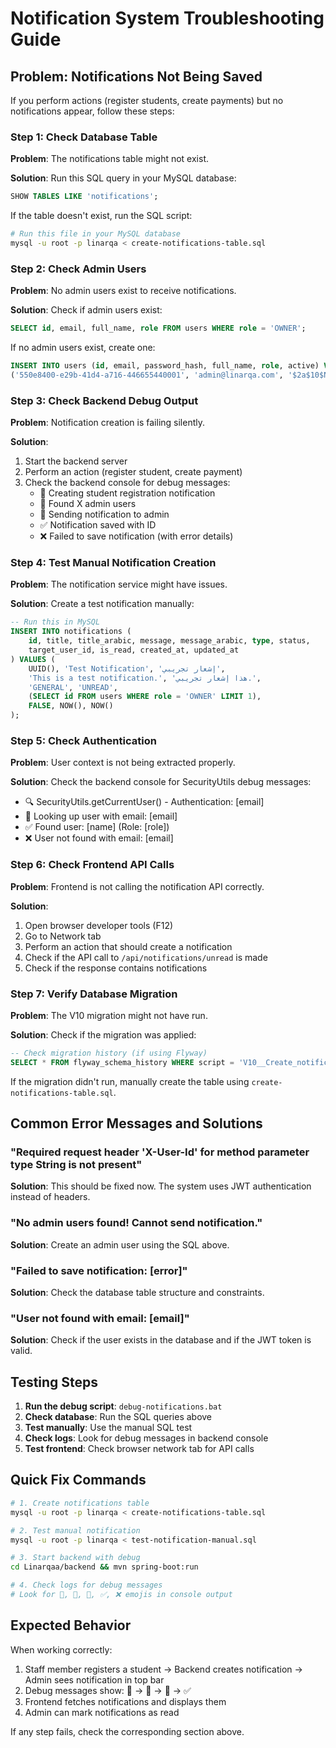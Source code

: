 # Notification System Troubleshooting Guide

## Problem: Notifications Not Being Saved

If you perform actions (register students, create payments) but no notifications appear, follow these steps:

### Step 1: Check Database Table

**Problem**: The notifications table might not exist.

**Solution**: Run this SQL query in your MySQL database:
```sql
SHOW TABLES LIKE 'notifications';
```

If the table doesn't exist, run the SQL script:
```bash
# Run this file in your MySQL database
mysql -u root -p linarqa < create-notifications-table.sql
```

### Step 2: Check Admin Users

**Problem**: No admin users exist to receive notifications.

**Solution**: Check if admin users exist:
```sql
SELECT id, email, full_name, role FROM users WHERE role = 'OWNER';
```

If no admin users exist, create one:
```sql
INSERT INTO users (id, email, password_hash, full_name, role, active) VALUES
('550e8400-e29b-41d4-a716-446655440001', 'admin@linarqa.com', '$2a$10$N.zmdr9k7uOCQb376NoUnuTJ8iAt6Z5EHsM8lE9lBOsl7iKTVEFDa', 'Admin User', 'OWNER', true);
```

### Step 3: Check Backend Debug Output

**Problem**: Notification creation is failing silently.

**Solution**: 
1. Start the backend server
2. Perform an action (register student, create payment)
3. Check the backend console for debug messages:
   - 🔔 Creating student registration notification
   - 👥 Found X admin users
   - 📧 Sending notification to admin
   - ✅ Notification saved with ID
   - ❌ Failed to save notification (with error details)

### Step 4: Test Manual Notification Creation

**Problem**: The notification service might have issues.

**Solution**: Create a test notification manually:
```sql
-- Run this in MySQL
INSERT INTO notifications (
    id, title, title_arabic, message, message_arabic, type, status, 
    target_user_id, is_read, created_at, updated_at
) VALUES (
    UUID(), 'Test Notification', 'إشعار تجريبي', 
    'This is a test notification.', 'هذا إشعار تجريبي.', 
    'GENERAL', 'UNREAD', 
    (SELECT id FROM users WHERE role = 'OWNER' LIMIT 1), 
    FALSE, NOW(), NOW()
);
```

### Step 5: Check Authentication

**Problem**: User context is not being extracted properly.

**Solution**: Check the backend console for SecurityUtils debug messages:
- 🔍 SecurityUtils.getCurrentUser() - Authentication: [email]
- 👤 Looking up user with email: [email]
- ✅ Found user: [name] (Role: [role])
- ❌ User not found with email: [email]

### Step 6: Check Frontend API Calls

**Problem**: Frontend is not calling the notification API correctly.

**Solution**: 
1. Open browser developer tools (F12)
2. Go to Network tab
3. Perform an action that should create a notification
4. Check if the API call to `/api/notifications/unread` is made
5. Check if the response contains notifications

### Step 7: Verify Database Migration

**Problem**: The V10 migration might not have run.

**Solution**: Check if the migration was applied:
```sql
-- Check migration history (if using Flyway)
SELECT * FROM flyway_schema_history WHERE script = 'V10__Create_notifications_table.sql';
```

If the migration didn't run, manually create the table using `create-notifications-table.sql`.

## Common Error Messages and Solutions

### "Required request header 'X-User-Id' for method parameter type String is not present"
**Solution**: This should be fixed now. The system uses JWT authentication instead of headers.

### "No admin users found! Cannot send notification."
**Solution**: Create an admin user using the SQL above.

### "Failed to save notification: [error]"
**Solution**: Check the database table structure and constraints.

### "User not found with email: [email]"
**Solution**: Check if the user exists in the database and if the JWT token is valid.

## Testing Steps

1. **Run the debug script**: `debug-notifications.bat`
2. **Check database**: Run the SQL queries above
3. **Test manually**: Use the manual SQL test
4. **Check logs**: Look for debug messages in backend console
5. **Test frontend**: Check browser network tab for API calls

## Quick Fix Commands

```bash
# 1. Create notifications table
mysql -u root -p linarqa < create-notifications-table.sql

# 2. Test manual notification
mysql -u root -p linarqa < test-notification-manual.sql

# 3. Start backend with debug
cd Linarqaa/backend && mvn spring-boot:run

# 4. Check logs for debug messages
# Look for 🔔, 👥, 📧, ✅, ❌ emojis in console output
```

## Expected Behavior

When working correctly:
1. Staff member registers a student → Backend creates notification → Admin sees notification in top bar
2. Debug messages show: 🔔 → 👥 → 📧 → ✅
3. Frontend fetches notifications and displays them
4. Admin can mark notifications as read

If any step fails, check the corresponding section above.
